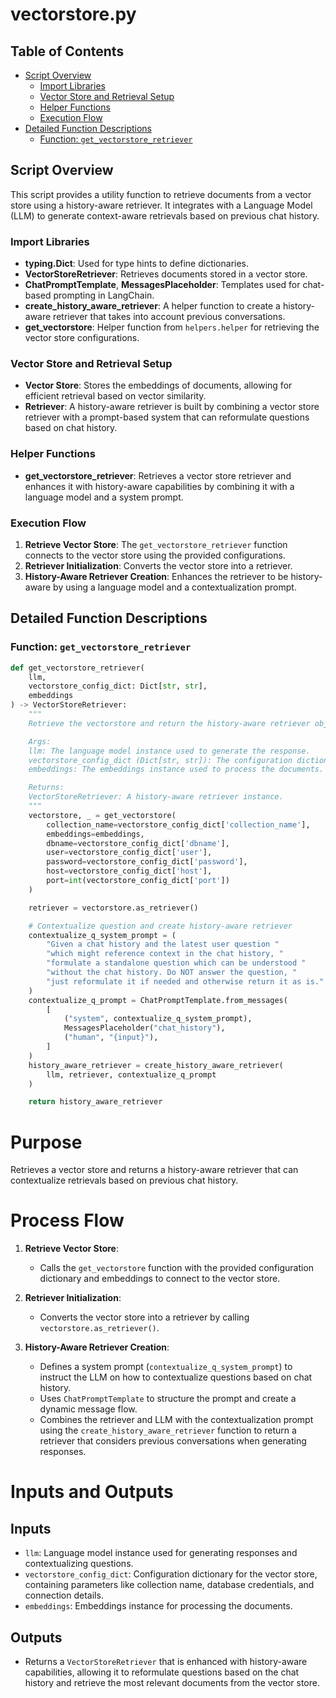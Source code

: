 # vectorstore.py

## Table of Contents <a name="table-of-contents"></a>
- [Script Overview](#script-overview)
  - [Import Libraries](#import-libraries)
  - [Vector Store and Retrieval Setup](#vector-store-and-retrieval-setup)
  - [Helper Functions](#helper-functions)
  - [Execution Flow](#execution-flow)
- [Detailed Function Descriptions](#detailed-function-descriptions)
  - [Function: `get_vectorstore_retriever`](#function-get_vectorstore_retriever)

## Script Overview <a name="script-overview"></a>
This script provides a utility function to retrieve documents from a vector store using a history-aware retriever. It integrates with a Language Model (LLM) to generate context-aware retrievals based on previous chat history.

### Import Libraries <a name="import-libraries"></a>
- **typing.Dict**: Used for type hints to define dictionaries.
- **VectorStoreRetriever**: Retrieves documents stored in a vector store.
- **ChatPromptTemplate**, **MessagesPlaceholder**: Templates used for chat-based prompting in LangChain.
- **create_history_aware_retriever**: A helper function to create a history-aware retriever that takes into account previous conversations.
- **get_vectorstore**: Helper function from `helpers.helper` for retrieving the vector store configurations.

### Vector Store and Retrieval Setup <a name="vector-store-and-retrieval-setup"></a>
- **Vector Store**: Stores the embeddings of documents, allowing for efficient retrieval based on vector similarity.
- **Retriever**: A history-aware retriever is built by combining a vector store retriever with a prompt-based system that can reformulate questions based on chat history.

### Helper Functions <a name="helper-functions"></a>
- **get_vectorstore_retriever**: Retrieves a vector store retriever and enhances it with history-aware capabilities by combining it with a language model and a system prompt.

### Execution Flow <a name="execution-flow"></a>
1. **Retrieve Vector Store**: The `get_vectorstore_retriever` function connects to the vector store using the provided configurations.
2. **Retriever Initialization**: Converts the vector store into a retriever.
3. **History-Aware Retriever Creation**: Enhances the retriever to be history-aware by using a language model and a contextualization prompt.

## Detailed Function Descriptions <a name="detailed-function-descriptions"></a>

### Function: `get_vectorstore_retriever` <a name="function-get_vectorstore_retriever"></a>
```python
def get_vectorstore_retriever(
    llm,
    vectorstore_config_dict: Dict[str, str],
    embeddings
) -> VectorStoreRetriever:
    """
    Retrieve the vectorstore and return the history-aware retriever object.

    Args:
    llm: The language model instance used to generate the response.
    vectorstore_config_dict (Dict[str, str]): The configuration dictionary for the vectorstore, including parameters like collection name, database name, user, password, host, and port.
    embeddings: The embeddings instance used to process the documents.

    Returns:
    VectorStoreRetriever: A history-aware retriever instance.
    """
    vectorstore, _ = get_vectorstore(
        collection_name=vectorstore_config_dict['collection_name'],
        embeddings=embeddings,
        dbname=vectorstore_config_dict['dbname'],
        user=vectorstore_config_dict['user'],
        password=vectorstore_config_dict['password'],
        host=vectorstore_config_dict['host'],
        port=int(vectorstore_config_dict['port'])
    )

    retriever = vectorstore.as_retriever()

    # Contextualize question and create history-aware retriever
    contextualize_q_system_prompt = (
        "Given a chat history and the latest user question "
        "which might reference context in the chat history, "
        "formulate a standalone question which can be understood "
        "without the chat history. Do NOT answer the question, "
        "just reformulate it if needed and otherwise return it as is."
    )
    contextualize_q_prompt = ChatPromptTemplate.from_messages(
        [
            ("system", contextualize_q_system_prompt),
            MessagesPlaceholder("chat_history"),
            ("human", "{input}"),
        ]
    )
    history_aware_retriever = create_history_aware_retriever(
        llm, retriever, contextualize_q_prompt
    )

    return history_aware_retriever
```
# Purpose

Retrieves a vector store and returns a history-aware retriever that can contextualize retrievals based on previous chat history.

# Process Flow

1. **Retrieve Vector Store**:
   - Calls the `get_vectorstore` function with the provided configuration dictionary and embeddings to connect to the vector store.

2. **Retriever Initialization**:
   - Converts the vector store into a retriever by calling `vectorstore.as_retriever()`.

3. **History-Aware Retriever Creation**:
   - Defines a system prompt (`contextualize_q_system_prompt`) to instruct the LLM on how to contextualize questions based on chat history.
   - Uses `ChatPromptTemplate` to structure the prompt and create a dynamic message flow.
   - Combines the retriever and LLM with the contextualization prompt using the `create_history_aware_retriever` function to return a retriever that considers previous conversations when generating responses.

# Inputs and Outputs

## Inputs

- `llm`: Language model instance used for generating responses and contextualizing questions.
- `vectorstore_config_dict`: Configuration dictionary for the vector store, containing parameters like collection name, database credentials, and connection details.
- `embeddings`: Embeddings instance for processing the documents.

## Outputs

- Returns a `VectorStoreRetriever` that is enhanced with history-aware capabilities, allowing it to reformulate questions based on the chat history and retrieve the most relevant documents from the vector store.
